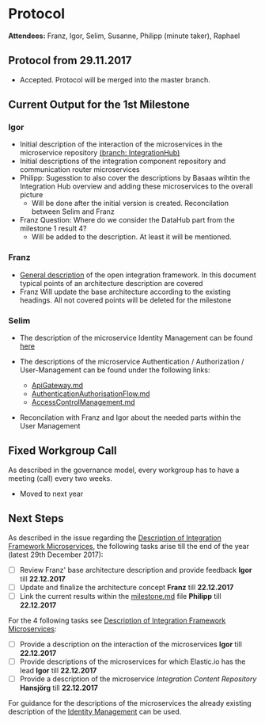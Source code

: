 # Protocol

**Attendees:** Franz, Igor, Selim, Susanne, Philipp (minute taker), Raphael

## Protocol from 29.11.2017
- Accepted. Protocol will  be merged into the master branch.

## Current Output for the 1st Milestone

### Igor
- Initial description of the interaction of the microservices in the microservice repository [(branch: IntegrationHub)](https://github.com/openintegrationhub/Microservices/tree/IntegrationHub/IntegrationHub)
- Initial descriptions of the integration component repository and communication router microservices
- Philipp: Sugesstion to also cover the descriptions by Basaas wihtin the Integration Hub overview and adding these microservices to the overall picture
  - Will be done after the initial version is created. Reconcilation between Selim and Franz
- Franz Question: Where do we consider the DataHub part from the milestone 1 result 4?
  - Will be added to the description. At least it will be mentioned.

### Franz
- [General description](https://github.com/openintegrationhub/Architecture/blob/master/baseArchitecture.md) of the open integration framework. In this document typical points of an architecture description are covered
- Franz Will update the base architecture according to the existing headings. All not covered points will be deleted for the milestone

### Selim
- The description of the microservice Identity Management can be found [here](https://github.com/openintegrationhub/Microservices/blob/master/SecureAccessControl/IdentityManagement.md)
- The descriptions of the microservice Authentication / Authorization / User-Management can be found under the following links:
  - [ApiGateway.md](https://github.com/openintegrationhub/Microservices/blob/master/SecureAccessControl/ApiGateway.md)
  - [AuthenticationAuthorisationFlow.md](https://github.com/openintegrationhub/Microservices/blob/master/SecureAccessControl/AuthenticationAuthorisationFlow.md)
  - [AccessControlManagement.md](https://github.com/openintegrationhub/Microservices/blob/master/SecureAccessControl/AccessControlManagement.md)

- Reconcilation with Franz and Igor about the needed parts within the User Management

## Fixed Workgroup Call
As described in the governance model, every workgroup has to have a meeting (call) every two weeks.
- Moved to next year

## Next Steps
As described in the issue regarding the [Description of Integration Framework Microservices](https://github.com/openintegrationhub/Microservices/issues/5), the following tasks arise till the end of the year (latest 29th December 2017):

- [ ] Review Franz' base architecture description and provide feedback **Igor** till **22.12.2017**
- [ ] Update and finalize the architecture concept **Franz** till **22.12.2017**
- [ ] Link the current results within the [milestone.md](https://github.com/openintegrationhub/Board/blob/master/Milestones.md) file **Philipp** till **22.12.2017**

For the 4 following tasks see [Description of Integration Framework Microservices](https://github.com/openintegrationhub/Microservices/issues/5):
  - [ ] Provide a description on the interaction of the microservices **Igor** till **22.12.2017**
  - [ ] Provide descriptions of the microservices for which Elastic.io has the lead **Igor** till **22.12.2017**
  - [ ] Provide a description of the microservice _Integration Content Repository_ **Hansjörg** till **22.12.2017**

For guidance for the descriptions of the microservices the already existing description of the [Identity Management](https://github.com/openintegrationhub/Microservices/blob/master/SecureAccessControl/IdentityManagement.md) can be used.
